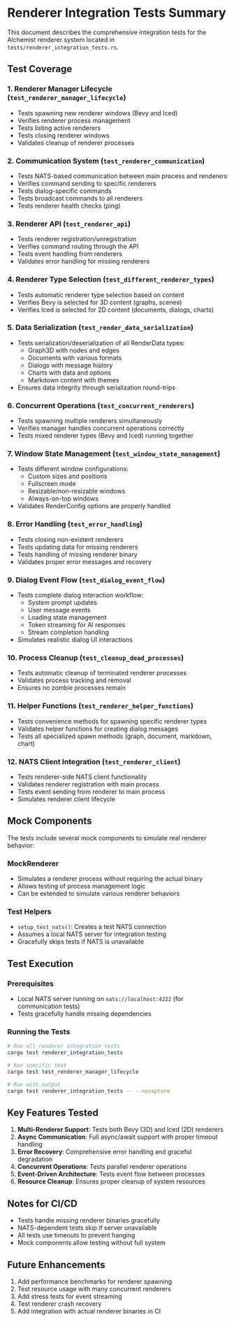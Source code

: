 # Renderer Integration Tests Summary

This document describes the comprehensive integration tests for the Alchemist renderer system located in `tests/renderer_integration_tests.rs`.

## Test Coverage

### 1. Renderer Manager Lifecycle (`test_renderer_manager_lifecycle`)
- Tests spawning new renderer windows (Bevy and Iced)
- Verifies renderer process management
- Tests listing active renderers
- Tests closing renderer windows
- Validates cleanup of renderer processes

### 2. Communication System (`test_renderer_communication`)
- Tests NATS-based communication between main process and renderers
- Verifies command sending to specific renderers
- Tests dialog-specific commands
- Tests broadcast commands to all renderers
- Tests renderer health checks (ping)

### 3. Renderer API (`test_renderer_api`)
- Tests renderer registration/unregistration
- Verifies command routing through the API
- Tests event handling from renderers
- Validates error handling for missing renderers

### 4. Renderer Type Selection (`test_different_renderer_types`)
- Tests automatic renderer type selection based on content
- Verifies Bevy is selected for 3D content (graphs, scenes)
- Verifies Iced is selected for 2D content (documents, dialogs, charts)

### 5. Data Serialization (`test_render_data_serialization`)
- Tests serialization/deserialization of all RenderData types:
  - Graph3D with nodes and edges
  - Documents with various formats
  - Dialogs with message history
  - Charts with data and options
  - Markdown content with themes
- Ensures data integrity through serialization round-trips

### 6. Concurrent Operations (`test_concurrent_renderers`)
- Tests spawning multiple renderers simultaneously
- Verifies manager handles concurrent operations correctly
- Tests mixed renderer types (Bevy and Iced) running together

### 7. Window State Management (`test_window_state_management`)
- Tests different window configurations:
  - Custom sizes and positions
  - Fullscreen mode
  - Resizable/non-resizable windows
  - Always-on-top windows
- Validates RenderConfig options are properly handled

### 8. Error Handling (`test_error_handling`)
- Tests closing non-existent renderers
- Tests updating data for missing renderers
- Tests handling of missing renderer binary
- Validates proper error messages and recovery

### 9. Dialog Event Flow (`test_dialog_event_flow`)
- Tests complete dialog interaction workflow:
  - System prompt updates
  - User message events
  - Loading state management
  - Token streaming for AI responses
  - Stream completion handling
- Simulates realistic dialog UI interactions

### 10. Process Cleanup (`test_cleanup_dead_processes`)
- Tests automatic cleanup of terminated renderer processes
- Validates process tracking and removal
- Ensures no zombie processes remain

### 11. Helper Functions (`test_renderer_helper_functions`)
- Tests convenience methods for spawning specific renderer types
- Validates helper functions for creating dialog messages
- Tests all specialized spawn methods (graph, document, markdown, chart)

### 12. NATS Client Integration (`test_renderer_client`)
- Tests renderer-side NATS client functionality
- Validates renderer registration with main process
- Tests event sending from renderer to main process
- Simulates renderer client lifecycle

## Mock Components

The tests include several mock components to simulate real renderer behavior:

### MockRenderer
- Simulates a renderer process without requiring the actual binary
- Allows testing of process management logic
- Can be extended to simulate various renderer behaviors

### Test Helpers
- `setup_test_nats()`: Creates a test NATS connection
- Assumes a local NATS server for integration testing
- Gracefully skips tests if NATS is unavailable

## Test Execution

### Prerequisites
- Local NATS server running on `nats://localhost:4222` (for communication tests)
- Tests gracefully handle missing dependencies

### Running the Tests
```bash
# Run all renderer integration tests
cargo test renderer_integration_tests

# Run specific test
cargo test test_renderer_manager_lifecycle

# Run with output
cargo test renderer_integration_tests -- --nocapture
```

## Key Features Tested

1. **Multi-Renderer Support**: Tests both Bevy (3D) and Iced (2D) renderers
2. **Async Communication**: Full async/await support with proper timeout handling
3. **Error Recovery**: Comprehensive error handling and graceful degradation
4. **Concurrent Operations**: Tests parallel renderer operations
5. **Event-Driven Architecture**: Tests event flow between processes
6. **Resource Cleanup**: Ensures proper cleanup of system resources

## Notes for CI/CD

- Tests handle missing renderer binaries gracefully
- NATS-dependent tests skip if server unavailable
- All tests use timeouts to prevent hanging
- Mock components allow testing without full system

## Future Enhancements

1. Add performance benchmarks for renderer spawning
2. Test resource usage with many concurrent renderers
3. Add stress tests for event streaming
4. Test renderer crash recovery
5. Add integration with actual renderer binaries in CI